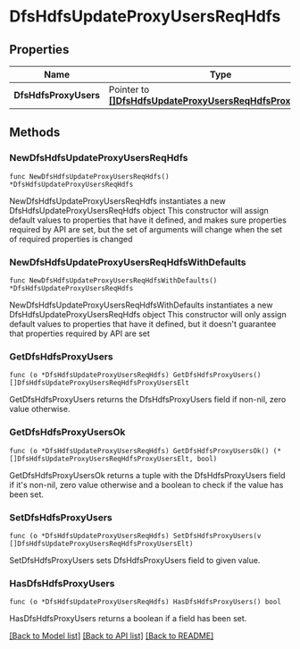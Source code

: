 # DfsHdfsUpdateProxyUsersReqHdfs

## Properties

Name | Type | Description | Notes
------------ | ------------- | ------------- | -------------
**DfsHdfsProxyUsers** | Pointer to [**[]DfsHdfsUpdateProxyUsersReqHdfsProxyUsersElt**](DfsHdfsUpdateProxyUsersReqHdfsProxyUsersElt.md) |  | [optional] 

## Methods

### NewDfsHdfsUpdateProxyUsersReqHdfs

`func NewDfsHdfsUpdateProxyUsersReqHdfs() *DfsHdfsUpdateProxyUsersReqHdfs`

NewDfsHdfsUpdateProxyUsersReqHdfs instantiates a new DfsHdfsUpdateProxyUsersReqHdfs object
This constructor will assign default values to properties that have it defined,
and makes sure properties required by API are set, but the set of arguments
will change when the set of required properties is changed

### NewDfsHdfsUpdateProxyUsersReqHdfsWithDefaults

`func NewDfsHdfsUpdateProxyUsersReqHdfsWithDefaults() *DfsHdfsUpdateProxyUsersReqHdfs`

NewDfsHdfsUpdateProxyUsersReqHdfsWithDefaults instantiates a new DfsHdfsUpdateProxyUsersReqHdfs object
This constructor will only assign default values to properties that have it defined,
but it doesn't guarantee that properties required by API are set

### GetDfsHdfsProxyUsers

`func (o *DfsHdfsUpdateProxyUsersReqHdfs) GetDfsHdfsProxyUsers() []DfsHdfsUpdateProxyUsersReqHdfsProxyUsersElt`

GetDfsHdfsProxyUsers returns the DfsHdfsProxyUsers field if non-nil, zero value otherwise.

### GetDfsHdfsProxyUsersOk

`func (o *DfsHdfsUpdateProxyUsersReqHdfs) GetDfsHdfsProxyUsersOk() (*[]DfsHdfsUpdateProxyUsersReqHdfsProxyUsersElt, bool)`

GetDfsHdfsProxyUsersOk returns a tuple with the DfsHdfsProxyUsers field if it's non-nil, zero value otherwise
and a boolean to check if the value has been set.

### SetDfsHdfsProxyUsers

`func (o *DfsHdfsUpdateProxyUsersReqHdfs) SetDfsHdfsProxyUsers(v []DfsHdfsUpdateProxyUsersReqHdfsProxyUsersElt)`

SetDfsHdfsProxyUsers sets DfsHdfsProxyUsers field to given value.

### HasDfsHdfsProxyUsers

`func (o *DfsHdfsUpdateProxyUsersReqHdfs) HasDfsHdfsProxyUsers() bool`

HasDfsHdfsProxyUsers returns a boolean if a field has been set.


[[Back to Model list]](../README.md#documentation-for-models) [[Back to API list]](../README.md#documentation-for-api-endpoints) [[Back to README]](../README.md)


